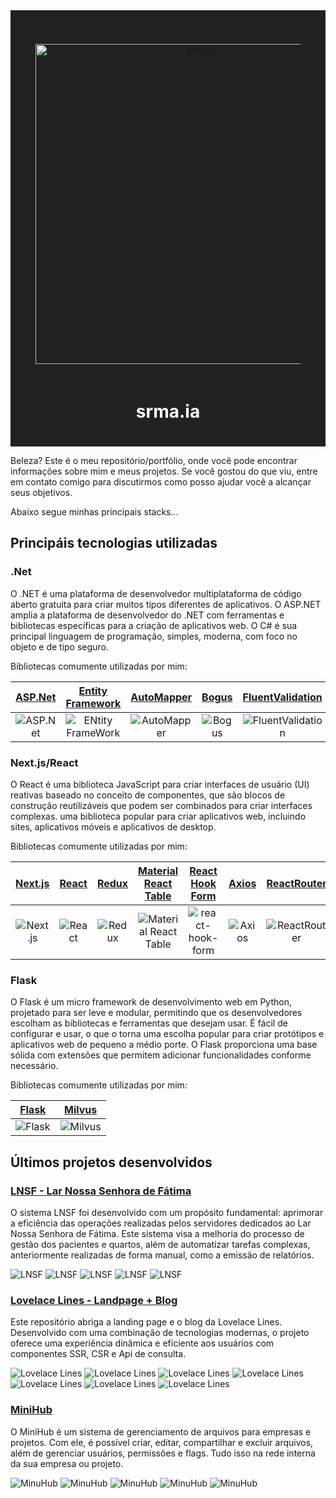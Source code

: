 <div style="background-color: #212121; padding: 20px;">
  <p align="center" style="background-color: #212121; padding: 20px;">
    <img src="./docs/icons/srma.ia.png" width="512px" align="center" alt="srma.ia" />
    <h1 style="color: #ffffff;" align="center">srma.ia</h1>
  </p>
</div>

Beleza? Este é o meu repositório/portfólio, onde você pode encontrar informações sobre mim e meus projetos. Se você gostou do que viu, entre em contato comigo para discutirmos como posso ajudar você a alcançar seus objetivos.

Abaixo segue minhas principais stacks...

## Principáis tecnologias utilizadas

### .Net

O .NET é uma plataforma de desenvolvedor multiplataforma de código aberto gratuita para criar muitos tipos diferentes de aplicativos. O ASP.NET amplia a plataforma de desenvolvedor do .NET com ferramentas e bibliotecas específicas para a criação de aplicativos web. O C# é sua principal linguagem de programação, simples, moderna, com foco no objeto e de tipo seguro. 

Bibliotecas comumente utilizadas por mim:

| [ASP.Net](https://www.nuget.org/packages/Microsoft.AspNetCore.OpenApi) | [Entity Framework](https://www.nuget.org/packages/Microsoft.EntityFrameworkCore) | [AutoMapper](https://www.nuget.org/packages/AutoMapper) | [Bogus](https://www.nuget.org/packages/Bogus) | [FluentValidation](https://www.nuget.org/packages/FluentValidation) | [Serilog](https://www.nuget.org/packages/Serilog) | [xunit](https://www.nuget.org/packages/xunit) | [FastReports](https://www.nuget.org/packages/FastReport.OpenSource) | [JWT](https://www.nuget.org/packages/Microsoft.AspNetCore.Authentication.JwtBearer)
|:--:|:--:|:--:|:--:|:--:|:--:|:--:|:--:|:--:|
| ![ASP.Net](./docs/icons/net-framework.png)| ![ENtity FrameWork](./docs/icons/entity-framework.png) | ![AutoMapper](./docs/icons/automapper.png) | ![Bogus](./docs/icons/bogus.png) | ![FluentValidation](./docs/icons/fluentvalidation.png) | ![Serilog](./docs/icons/serilog.png) | ![xunit](./docs/icons/xunit.png) | ![FastReports](./docs/icons/fastreports.png) | ![JWT](./docs/icons/jwt.png)

### Next.js/React

O React é uma biblioteca JavaScript para criar interfaces de usuário (UI) reativas baseado no conceito de componentes, que são blocos de construção reutilizáveis que podem ser combinados para criar interfaces complexas. uma biblioteca popular para criar aplicativos web, incluindo sites, aplicativos móveis e aplicativos de desktop.

Bibliotecas comumente utilizadas por mim:


| [Next.js](https://nextjs.org/) | [React](https://react.dev/) | [Redux](https://redux.js.org/) | [Material React Table](https://material-react-table.com/) | [React Hook Form](https://www.npmjs.com/package/react-hook-form) | [Axios](https://www.npmjs.com/package/axios) | [ReactRouter](https://www.npmjs.com/package/react-router-dom) | [Prisma](https://www.prisma.io/) | [MUI](https://www.npmjs.com/package/@mui/material) | [Jest](https://jestjs.io/) | [Babel](https://babeljs.io/)| [ESLint](https://www.npmjs.com/package/eslint) | [Zod](https://zod.dev/) | [JWT-Decoder](https://www.npmjs.com/package/jwt-decode) | [React Icons](https://react-icons.github.io/react-icons/) | [Unform](https://www.npmjs.com/package/@unform/core) | [Fuse.js](https://www.fusejs.io/)
|:--:|:--:|:--:|:--:|:--:|:--:|:--:|:--:|:--:|:--:|:--:|:--:|:--:|:--:|:--:|:--:|:--:|
![Next.js](./docs/icons/nextjs.png) | ![React](./docs/icons/react.png) | ![Redux](./docs/icons/redux.png) | ![Material React Table](./docs/icons/material-react-table.png) | ![react-hook-form](./docs/icons/react-hook-form.png) | ![Axios](./docs/icons/axios.png) | ![ReactRouter](./docs/icons/react-router.png) | ![Prisma](./docs/icons/prisma.png) | ![MUI](./docs/icons/mui.png) | ![Jest](./docs/icons/jestjs.png) | ![Babel](./docs/icons/babel.png)| ![ESLint](./docs/icons/eslint.png) | ![Zod](./docs/icons/zod.png) | ![JWT Decoder](./docs/icons/jwt.png) | ![React Icons](./docs/icons/react-icons.png) | ![Unform](./docs/icons/unform.png) | ![Fuse.js](./docs/icons/fusejs.png) 

### Flask
O Flask é um micro framework de desenvolvimento web em Python, projetado para ser leve e modular, permitindo que os desenvolvedores escolham as bibliotecas e ferramentas que desejam usar. É fácil de configurar e usar, o que o torna uma escolha popular para criar protótipos e aplicativos web de pequeno a médio porte. O Flask proporciona uma base sólida com extensões que permitem adicionar funcionalidades conforme necessário.

Bibliotecas comumente utilizadas por mim:

| [Flask](https://flask.palletsprojects.com/en/3.0.x/) | [Milvus](https://milvus.io/)
|:--:|:--:|
![Flask](./docs/icons/flask.png) | ![Milvus](./docs/icons/milvus.png)

## Últimos projetos desenvolvidos

### [LNSF - Lar Nossa Senhora de Fátima](https://github.com/LovelaceLines/LNSF/blob/development)

O sistema LNSF foi desenvolvido com um propósito fundamental: aprimorar a eficiência das operações realizadas pelos servidores dedicados ao Lar Nossa Senhora de Fátima. Este sistema visa a melhoria do processo de gestão dos pacientes e quartos, além de automatizar tarefas complexas, anteriormente realizadas de forma manual, como a emissão de relatórios.

![LNSF](https://github.com/LovelaceLines/LNSF/blob/development/docs/screenshots/UI%20-%20Login.png?raw=true)
![LNSF](https://github.com/LovelaceLines/LNSF/blob/development/docs/screenshots/Api%20-%20Swagger.png?raw=true)
![LNSF](https://github.com/LovelaceLines/LNSF/blob/development/docs/screenshots/UI%20-%20Page.png?raw=true)
![LNSF](https://github.com/LovelaceLines/LNSF/blob/development/docs/screenshots/UI%20-%20Table.png?raw=true)
![LNSF](https://github.com/LovelaceLines/LNSF/blob/development/docs/screenshots/UI%20-%20Form.png?raw=true)

### [Lovelace Lines - Landpage + Blog](https://github.com/LovelaceLines/lovelacelines/tree/development)

Este repositório abriga a landing page e o blog da Lovelace Lines. Desenvolvido com uma combinação de tecnologias modernas, o projeto oferece uma experiência dinâmica e eficiente aos usuários com componentes SSR, CSR e Api de consulta.

![Lovelace Lines](https://github.com/LovelaceLines/lovelacelines/blob/development/docs/images/Captura%20de%20tela%202024-03-11%20201831.png?raw=true)
![Lovelace Lines](https://github.com/LovelaceLines/lovelacelines/blob/development/docs/images/Captura%20de%20tela%202024-03-11%20201844.png?raw=true)
![Lovelace Lines](https://github.com/LovelaceLines/lovelacelines/blob/development/docs/images/Captura%20de%20tela%202024-03-11%20201858.png?raw=true)
![Lovelace Lines](https://github.com/LovelaceLines/lovelacelines/blob/development/docs/images/Captura%20de%20tela%202024-03-11%20201916.png?raw=true)
![Lovelace Lines](https://github.com/LovelaceLines/lovelacelines/blob/development/docs/images/Captura%20de%20tela%202024-03-11%20201924.png?raw=true)
![Lovelace Lines](https://github.com/LovelaceLines/lovelacelines/blob/development/docs/images/Captura%20de%20tela%202024-03-11%20201929.png?raw=true)
![Lovelace Lines](https://github.com/LovelaceLines/lovelacelines/blob/development/docs/images/Captura%20de%20tela%202024-03-11%20201957.png?raw=true)

### [MiniHub](https://github.com/usrmaia/MiniHub)

O MiniHub é um sistema de gerenciamento de arquivos para empresas e projetos. Com ele, é possível criar, editar, compartilhar e excluir arquivos, além de gerenciar usuários, permissões e flags. Tudo isso na rede interna da sua empresa ou projeto.

![MinuHub](https://github.com/usrmaia/MiniHub/blob/main/docs/screenshots/UI%2001.png?raw=true)
![MinuHub](https://github.com/usrmaia/MiniHub/blob/main/docs/screenshots/UI%2004.png?raw=true)
![MinuHub](https://github.com/usrmaia/MiniHub/blob/main/docs/screenshots/UI%2006.png?raw=true)
![MinuHub](https://github.com/usrmaia/MiniHub/blob/main/docs/screenshots/UI%2007.png?raw=true)
![MinuHub](https://github.com/usrmaia/MiniHub/blob/main/docs/screenshots/API%20Swagger%20-%2001.png?raw=true)
